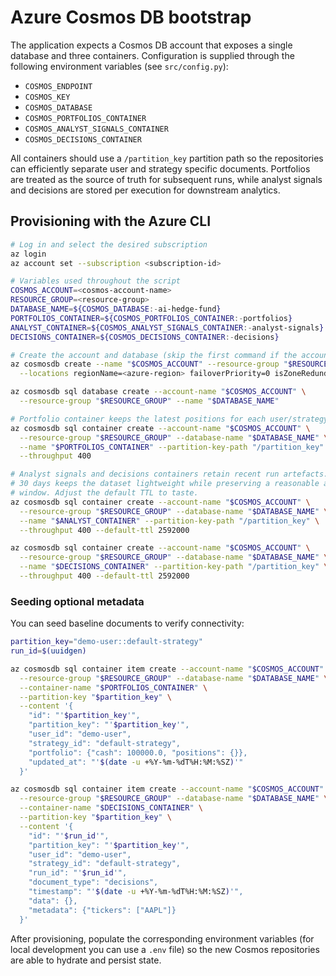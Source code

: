 # Azure Cosmos DB bootstrap

The application expects a Cosmos DB account that exposes a single database and
three containers. Configuration is supplied through the following environment
variables (see `src/config.py`):

- `COSMOS_ENDPOINT`
- `COSMOS_KEY`
- `COSMOS_DATABASE`
- `COSMOS_PORTFOLIOS_CONTAINER`
- `COSMOS_ANALYST_SIGNALS_CONTAINER`
- `COSMOS_DECISIONS_CONTAINER`

All containers should use a `/partition_key` partition path so the repositories
can efficiently separate user and strategy specific documents. Portfolios are
treated as the source of truth for subsequent runs, while analyst signals and
decisions are stored per execution for downstream analytics.

## Provisioning with the Azure CLI

```bash
# Log in and select the desired subscription
az login
az account set --subscription <subscription-id>

# Variables used throughout the script
COSMOS_ACCOUNT=<cosmos-account-name>
RESOURCE_GROUP=<resource-group>
DATABASE_NAME=${COSMOS_DATABASE:-ai-hedge-fund}
PORTFOLIOS_CONTAINER=${COSMOS_PORTFOLIOS_CONTAINER:-portfolios}
ANALYST_CONTAINER=${COSMOS_ANALYST_SIGNALS_CONTAINER:-analyst-signals}
DECISIONS_CONTAINER=${COSMOS_DECISIONS_CONTAINER:-decisions}

# Create the account and database (skip the first command if the account exists)
az cosmosdb create --name "$COSMOS_ACCOUNT" --resource-group "$RESOURCE_GROUP" \
  --locations regionName=<azure-region> failoverPriority=0 isZoneRedundant=false

az cosmosdb sql database create --account-name "$COSMOS_ACCOUNT" \
  --resource-group "$RESOURCE_GROUP" --name "$DATABASE_NAME"

# Portfolio container keeps the latest positions for each user/strategy
az cosmosdb sql container create --account-name "$COSMOS_ACCOUNT" \
  --resource-group "$RESOURCE_GROUP" --database-name "$DATABASE_NAME" \
  --name "$PORTFOLIOS_CONTAINER" --partition-key-path "/partition_key" \
  --throughput 400

# Analyst signals and decisions containers retain recent run artefacts.  TTL of
# 30 days keeps the dataset lightweight while preserving a reasonable audit
# window. Adjust the default TTL to taste.
az cosmosdb sql container create --account-name "$COSMOS_ACCOUNT" \
  --resource-group "$RESOURCE_GROUP" --database-name "$DATABASE_NAME" \
  --name "$ANALYST_CONTAINER" --partition-key-path "/partition_key" \
  --throughput 400 --default-ttl 2592000

az cosmosdb sql container create --account-name "$COSMOS_ACCOUNT" \
  --resource-group "$RESOURCE_GROUP" --database-name "$DATABASE_NAME" \
  --name "$DECISIONS_CONTAINER" --partition-key-path "/partition_key" \
  --throughput 400 --default-ttl 2592000
```

### Seeding optional metadata

You can seed baseline documents to verify connectivity:

```bash
partition_key="demo-user::default-strategy"
run_id=$(uuidgen)

az cosmosdb sql container item create --account-name "$COSMOS_ACCOUNT" \
  --resource-group "$RESOURCE_GROUP" --database-name "$DATABASE_NAME" \
  --container-name "$PORTFOLIOS_CONTAINER" \
  --partition-key "$partition_key" \
  --content '{
    "id": "'$partition_key'",
    "partition_key": "'$partition_key'",
    "user_id": "demo-user",
    "strategy_id": "default-strategy",
    "portfolio": {"cash": 100000.0, "positions": {}},
    "updated_at": "'$(date -u +%Y-%m-%dT%H:%M:%SZ)'"
  }'

az cosmosdb sql container item create --account-name "$COSMOS_ACCOUNT" \
  --resource-group "$RESOURCE_GROUP" --database-name "$DATABASE_NAME" \
  --container-name "$DECISIONS_CONTAINER" \
  --partition-key "$partition_key" \
  --content '{
    "id": "'$run_id'",
    "partition_key": "'$partition_key'",
    "user_id": "demo-user",
    "strategy_id": "default-strategy",
    "run_id": "'$run_id'",
    "document_type": "decisions",
    "timestamp": "'$(date -u +%Y-%m-%dT%H:%M:%SZ)'",
    "data": {},
    "metadata": {"tickers": ["AAPL"]}
  }'
```

After provisioning, populate the corresponding environment variables (for local
development you can use a `.env` file) so the new Cosmos repositories are able
to hydrate and persist state.

